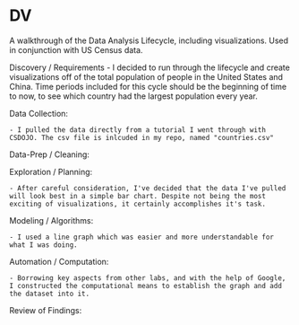 # DV
A walkthrough of the Data Analysis Lifecycle, including visualizations. Used in conjunction with US Census data.

Discovery / Requirements
    - I decided to run through the lifecycle and create visualizations off of the total population of people in the United States and China. Time periods included for this cycle should be the beginning of time to now, to see which country had the largest population every year.

Data Collection:

    - I pulled the data directly from a tutorial I went through with CSDOJO. The csv file is inlcuded in my repo, named "countries.csv"

Data-Prep / Cleaning:



Exploration / Planning:

    - After careful consideration, I've decided that the data I've pulled will look best in a simple bar chart. Despite not being the most exciting of visualizations, it certainly accomplishes it's task.

Modeling / Algorithms:

    - I used a line graph which was easier and more understandable for what I was doing.

Automation / Computation:

    - Borrowing key aspects from other labs, and with the help of Google, I constructed the computational means to establish the graph and add the dataset into it.

Review of Findings:
